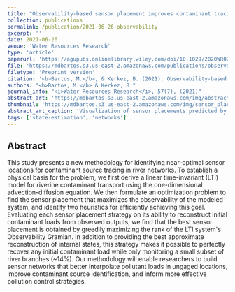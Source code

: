 ```yaml
---
title: "Observability-based sensor placement improves contaminant tracing in river networks"
collection: publications
permalink: /publication/2021-06-26-observability
excerpt: ''
date: 2021-06-26
venue: 'Water Resources Research'
type: 'article'
paperurl: 'https://agupubs.onlinelibrary.wiley.com/doi/10.1029/2020WR029551'
file: 'https://mdbartos.s3.us-east-2.amazonaws.com/publications/observability_based_sensor_placement.pdf'
filetype: 'Preprint version'
citation: '<b>Bartos, M.</b>, & Kerkez, B. (2021). Observability-based sensor placement improves contaminant tracing in river networks. <i>Water Resources Research</i>, 57(7), doi:10.1029/2020wr029551'
authors: "<b>Bartos, M.</b> & Kerkez, B."
journal_info: "<i>Water Resources Research</i>, 57(7), (2021)"
abstract_art: 'https://mdbartos.s3.us-east-2.amazonaws.com/img/abstract_art_12.png'
thumbnail: 'https://mdbartos.s3.us-east-2.amazonaws.com/img/sensor_placement_thumb.png'
abstract_art_caption: 'Visualization of sensor placements predicted by observability maximization. Sensor placement progression for trace- (left) and rank- (right) optimized strategies from N=2 to N=16 sensors.'
tags: ['state-estimation', 'networks']
---
```


## Abstract

This study presents a new methodology for identifying near-optimal sensor locations for contaminant source tracing in river networks. To establish a physical basis for the problem, we first derive a linear time-invariant (LTI) model for riverine contaminant transport using the one-dimensional advection-diffusion equation. We then formulate an optimization problem to find the sensor placement that maximizes the observability of the modeled system, and identify two heuristics for efficiently achieving this goal. Evaluating each sensor placement strategy on its ability to reconstruct initial contaminant loads from observed outputs, we find that the best sensor placement is obtained by greedily maximizing the rank of the LTI system's Observability Gramian. In addition to providing the best approximate reconstruction of internal states, this strategy makes it possible to perfectly recover any initial contaminant load while only monitoring a small subset of river branches (~14%). Our methodology will enable researchers to build sensor networks that better interpolate pollutant loads in ungaged locations, improve contaminant source identification, and inform more effective pollution control strategies.
